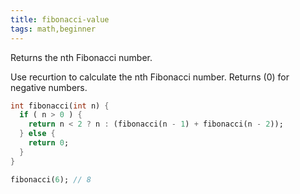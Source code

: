 ```yaml
---
title: fibonacci-value
tags: math,beginner
---
```


Returns the nth Fibonacci number.

Use recurtion to calculate the nth Fibonacci number. Returns (0) for negative numbers.

```dart
int fibonacci(int n) {
  if ( n > 0 ) {
    return n < 2 ? n : (fibonacci(n - 1) + fibonacci(n - 2));
  } else {
    return 0;
  }
}
```

```dart
fibonacci(6); // 8
```

